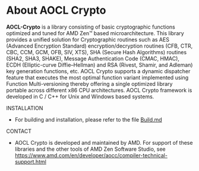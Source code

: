 # About AOCL Crypto

**AOCL-Crypto** is a library consisting of basic cryptographic functions optimized and tuned for AMD Zen™ based microarchitecture. This library provides a unified solution for Cryptographic routines such as AES (Advanced Encryption Standard) encryption/decryption routines (CFB, CTR, CBC, CCM, GCM, OFB, SIV, XTS), SHA (Secure Hash Algorithms) routines (SHA2, SHA3, SHAKE), Message Authentication Code (CMAC, HMAC), ECDH (Elliptic-curve Diffie–Hellman) and RSA (Rivest, Shamir, and Adleman) key generation functions, etc.
AOCL Crypto supports a dynamic dispatcher feature that executes the most optimal function variant implemented using Function Multi-versioning thereby offering a single optimized library portable across different x86 CPU architectures. AOCL Crypto framework is developed in C / C++ for Unix and Windows based systems.

INSTALLATION
- For building and installation, please refer to the file [Build.md](./BUILD.md)

CONTACT
- AOCL Crypto is developed and maintained by AMD. For support of these libraries and the other tools of AMD Zen Software Studio, see https://www.amd.com/en/developer/aocc/compiler-technical-support.html
